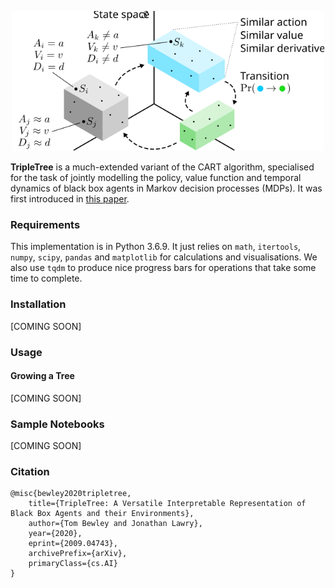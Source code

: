 <p align="center">
  <img src="docs/images/diagram.svg" width="500" />
</p>


**TripleTree** is a much-extended variant of the CART algorithm, specialised for the task of jointly modelling the policy, value function and temporal dynamics of black box agents in Markov decision processes (MDPs). It was first introduced in [this paper](https://arxiv.org/abs/2009.04743). 

### Requirements

This implementation is in Python 3.6.9. It just relies on `math`, `itertools`, `numpy`, `scipy`, `pandas` and `matplotlib` for calculations and visualisations. We also use `tqdm` to produce nice progress bars for operations that take some time to complete.

 ### Installation

[COMING SOON]

### Usage

#### Growing a Tree

[COMING SOON]

### Sample Notebooks

[COMING SOON]

### Citation

```
@misc{bewley2020tripletree,
    title={TripleTree: A Versatile Interpretable Representation of Black Box Agents and their Environments},
    author={Tom Bewley and Jonathan Lawry},
    year={2020},
    eprint={2009.04743},
    archivePrefix={arXiv},
    primaryClass={cs.AI}
}
```